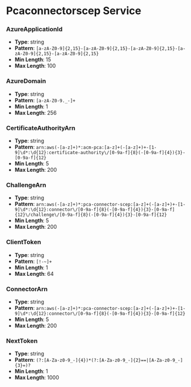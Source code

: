 # Pcaconnectorscep Service

### AzureApplicationId
- **Type**: string
- **Pattern**: `[a-zA-Z0-9]{2,15}-[a-zA-Z0-9]{2,15}-[a-zA-Z0-9]{2,15}-[a-zA-Z0-9]{2,15}-[a-zA-Z0-9]{2,15}`
- **Min Length**: 15
- **Max Length**: 100

### AzureDomain
- **Type**: string
- **Pattern**: `[a-zA-Z0-9._-]+`
- **Min Length**: 1
- **Max Length**: 256

### CertificateAuthorityArn
- **Type**: string
- **Pattern**: `arn:aws(-[a-z]+)*:acm-pca:[a-z]+(-[a-z]+)+-[1-9]\d*:\d{12}:certificate-authority\/[0-9a-f]{8}(-[0-9a-f]{4}){3}-[0-9a-f]{12}`
- **Min Length**: 5
- **Max Length**: 200

### ChallengeArn
- **Type**: string
- **Pattern**: `arn:aws(-[a-z]+)*:pca-connector-scep:[a-z]+(-[a-z]+)+-[1-9]\d*:\d{12}:connector\/[0-9a-f]{8}(-[0-9a-f]{4}){3}-[0-9a-f]{12}\/challenge\/[0-9a-f]{8}(-[0-9a-f]{4}){3}-[0-9a-f]{12}`
- **Min Length**: 5
- **Max Length**: 200

### ClientToken
- **Type**: string
- **Pattern**: `[!-~]+`
- **Min Length**: 1
- **Max Length**: 64

### ConnectorArn
- **Type**: string
- **Pattern**: `arn:aws(-[a-z]+)*:pca-connector-scep:[a-z]+(-[a-z]+)+-[1-9]\d*:\d{12}:connector\/[0-9a-f]{8}(-[0-9a-f]{4}){3}-[0-9a-f]{12}`
- **Min Length**: 5
- **Max Length**: 200

### NextToken
- **Type**: string
- **Pattern**: `(?:[A-Za-z0-9_-]{4})*(?:[A-Za-z0-9_-]{2}==|[A-Za-z0-9_-]{3}=)?`
- **Min Length**: 1
- **Max Length**: 1000

